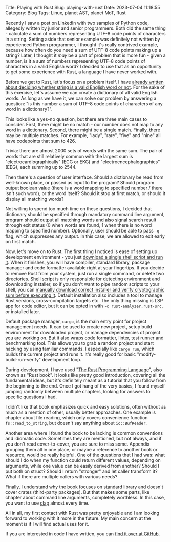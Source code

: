 Title: Playing with Rust
Slug: playing-with-rust
Date: 2023-07-04 11:18:55
Category: Blog
Tags: Linux, planet AST, planet MoT, Rust


Recently I saw a post on LinkedIn with two samples of Python code, allegedly written by junior and senior programmers.
Both did the same thing - calculate a sum of numbers representing UTF-8 code points of characters in a string.
Setting aside that senior example was definitely not written by experienced Python programmer, I thought it's really contrived example, because how often do you need a sum of UTF-8 code points making up a string?
Later, I thought it _may_ be a part of problem that is more fun - given a number, is it a sum of numbers representing UTF-8 code points of characters in a valid English word?
I decided to use that as an opportunity to get some experience with Rust, a language I have never worked with.

Before we get to Rust, let's focus on a problem itself.
I have [already written about deciding whether string is a valid English word or not]({filename}../2016/how-to-use-r-to-recognize-if-given-string-is-a-word.md).
For the sake of this exercise, let's assume we can create a dictionary of all valid English words.
As long as we have it, we can solve our problem by answering a question: "is this number a sum of UTF-8 code points of characters of any word in a dictionary?".

This looks like a yes-no question, but there are three main cases to consider.
First, there might be no match - our number does not map to any word in a dictionary.
Second, there might be a single match.
Finally, there may be multiple matches.
For example, "lady", "rare", "five" and "nine" all have codepoints that sum to 426.

Trivia: there are almost 2000 sets of words with the same sum.
The pair of words that are still relatively common with the largest sum is "electrocardiographically" (ECG or EKG) and "electroencephalographies" (EEG), each summing up to 2544.

Then there's a question of user interface.
Should a dictionary be read from well-known place, or passed as input to the program?
Should program output boolean value (there is a word mapping to specified number / there isn't such word), or the word itself?
Should it stop at first match, or should it display all matching words?

Not willing to spend too much time on these questions, I decided that dictionary should be specified through mandatory command line argument, program should output all matching words and also signal search result through exit status (0 when words are found, 1 when there is no word mapping to specified number).
Optionally, user should be able to pass `-q` flag, which suppresses any output.
In this case, we are allowed to exit early on first match.

Now, let's move on to Rust.
The first thing I noticed is ease of setting up development environment - you just [download a single shell script and run it](https://rustup.rs/).
When it finishes, you will have compiler, standard library, package manager and code formatter available right at your fingertips.
If you decide to remove Rust from your system, just run a single command, or delete two directories.
Shell script is only responsible for detecting environment and downloading installer, so if you don't want to pipe random scripts to your shell, you can [manually download correct installer and verify cryptographic sum before executing it](https://rust-lang.github.io/rustup/installation/other.html).
Default installation also includes a tool to manage Rust versions, cross-compilation targets etc.
The only thing missing is LSP app for code editor, but it can be opted in with `-c rust-analyzer,rust-src`, or installed later.

Default package manager, `cargo`, is the main entry point for project management needs.
It can be used to create new project, setup build environment for downloaded project, or manage dependencies of project you are working on.
But it also wraps code formatter, linter, test runner and benchmarking tool.
This allows you to grab a random project and start hacking by using familiar commands.
I especially like `cargo run`, which builds the current project and runs it.
It's really good for basic "modify-build-run-verify" development loop.

During development, I have used "[The Rust Programming Language](https://doc.rust-lang.org/book/title-page.html)", also known as "Rust book".
It looks like pretty good introduction, covering all the fundamental ideas, but it's definitely meant as a tutorial that you follow from the beginning to the end.
Once I got hang of the very basics, I found myself jumping randomly between multiple chapters, looking for answers to specific questions I had.

I didn't like that book emphasizes quick and easy solutions, often without as much as a mention of other, usually better approaches.
One example is chapter about file reading, which only covers convenience function `fs::read_to_string`, but doesn't say anything about `io::BufReader`.

Another area where I found the book to be lacking is common conventions and idiomatic code.
Sometimes they are mentioned, but not always, and if you don't read cover-to-cover, you are sure to miss some.
Appendix grouping them all in one place, or maybe a reference to another book or resource, would be really helpful.
One of the questions that I had was: what should I do when my function could return different values, depending on arguments, while one value can be easily derived from another?
Should I put both on struct?
Should I return "stronger" and let caller transform it?
What if there are multiple callers with various needs?

Finally, I understand why the book focuses on standard library and doesn't cover crates (third-party packages).
But that makes some parts, like chapter about command line arguments, completely worthless.
In this case, you want to use [clap](https://docs.rs/clap/latest/clap/) almost every time.

All in all, my first contact with Rust was pretty enjoyable and I am looking forward to working with it more in the future.
My main concern at the moment is if I will find actual uses for it.

If you are interested in code I have written, you can [find it over at GitHub](https://github.com/mirekdlugosz/scrapbook/tree/main/ord_sum_to_word).
